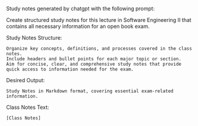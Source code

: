 Study notes generated by chatgpt with the following prompt:

 Create structured study notes for this lecture in Software Engineering II that contains all necessary information for an open book exam.

 Study Notes Structure:

    Organize key concepts, definitions, and processes covered in the class notes.
    Include headers and bullet points for each major topic or section.
    Aim for concise, clear, and comprehensive study notes that provide quick access to information needed for the exam.

 Desired Output:

    Study Notes in Markdown format, covering essential exam-related information.
        
 Class Notes Text:

    [Class Notes]
